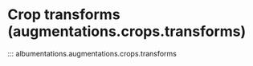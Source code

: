 # Crop transforms (augmentations.crops.transforms)

::: albumentations.augmentations.crops.transforms
